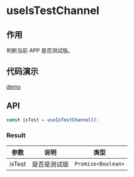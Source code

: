 # useIsTestChannel
## 作用
判断当前 APP 是否测试版。

## 代码演示
[demo](./demo/index.tsx)

## API
```typescript
const isTest = useIsTestChannel();
```

### Result
| 参数    | 说明       | 类型                |
| ------ | ---------- | ------------------ |
| isTest | 是否是测试版 | `Promise<Boolean>` |